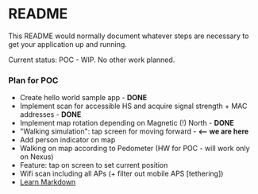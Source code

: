 # README #

This README would normally document whatever steps are necessary to get your application up and running.

Current status: POC - WIP. No other work planned.

### Plan for POC ###

* Create hello world sample app - **DONE**
* Implement scan for accessible HS and acquire signal strength + MAC addresses - **DONE**
* Implement map rotation depending on Magnetic (!) North - **DONE**
* "Walking simulation": tap screen for moving forward - **<-- we are here**
* Add person indicator on map
* Walking on map according to Pedometer (HW for POC - will work only on Nexus) 
* Feature: tap on screen to set current position
* Wifi scan including all APs (+ filter out mobile APS [tethering])
* [Learn Markdown](https://bitbucket.org/tutorials/markdowndemo)